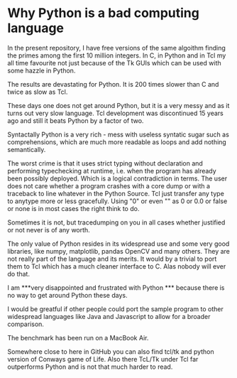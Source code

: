 # Why Python is a bad computing language

In the present repository, I have free versions of the same 
algoithm finding the primes among the first 10 
million integers. In C, in Python and in Tcl my all time 
favourite not just because of the Tk GUIs which can be used
with some hazzle in Python.

The results are devastating for Python. It is 200 times slower
than C and twice as slow as Tcl.

These days one does not get around  Python, but it is a
very messy and as it turns out very slow language. Tcl 
development was discontinued 15 years ago and still it 
beats Python by a factor of two.

Syntactally Python is a very rich - mess with useless 
syntatic sugar such as comprehensions, which are much more
readable as loops and add nothing semantically.

The worst crime is that it uses strict typing without declaration and performing
typechecking at runtime, i.e. when the program has already
been possibly deployed. Which is a logical contradiction
in terms. The user does not care whether a program crashes
with a core dump or with a traceback to line whatever in
the Python Source. Tcl just transfer any type to anytype
more or less gracefully. Using "0" or even "" as 0 or 0.0
or false or none is in most cases the right think to do.

Sometimes it is not, but tracedumping on you in all cases
whether justified or not never is of any worth.

The only value of Python resides in its widespread use and
some very good libraries, like numpy, matplotlib, pandas 
OpenCV and
many others. They are not really part of the language and
its merits. It would by a trivial to port them to Tcl which
has a much cleaner interface to C. Alas nobody will ever
do that.

I am ***very disappointed and frustrated with Python *** 
because there is no way to get around Python these days.

I would be greatful if other people could port the sample
program to other widespread languages like Java and 
Javascript to allow for a broader comparison.

The benchmark has been run on a MacBook Air.

Somewhere close to here in GitHub you can also find tcl/tk and
python version of Conways game of Life. Also there TcL/Tk
under Tcl far outperforms Python and is not that much harder
to read.